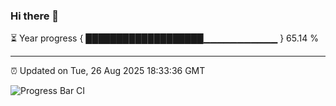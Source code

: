 ### Hi there 👋

⏳ Year progress { ███████████████████▁▁▁▁▁▁▁▁▁▁▁ } 65.14 %

---

⏰ Updated on Tue, 26 Aug 2025 18:33:36 GMT

![Progress Bar CI](https://github.com/ZhaoGui/ZhaoGui/workflows/Progress%20Bar%20CI/badge.svg)
